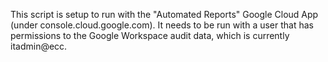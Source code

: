 This script is setup to run with the "Automated Reports" Google Cloud
App (under console.cloud.google.com).  It needs to be run with a user
that has permissions to the Google Workspace audit data, which is
currently itadmin@ecc.
